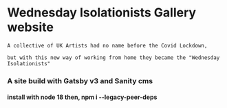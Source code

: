 # Wednesday Isolationists Gallery website

`A collective of UK Artists had no name before the Covid Lockdown,`

`but with this new way of working from home they became the "Wednesday Isolationists"`

### A site build with Gatsby v3 and Sanity cms

#### install with node 18 then, npm i --legacy-peer-deps

